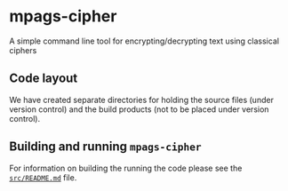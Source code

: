 # mpags-cipher
A simple command line tool for encrypting/decrypting text using classical ciphers

## Code layout
We have created separate directories for holding the source files (under
version control) and the build products (not to be placed under version
control).

## Building and running `mpags-cipher`
For information on building the running the code please see the
[`src/README.md`](src/README.md) file.